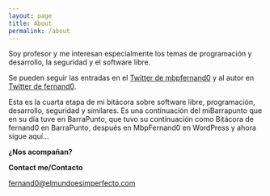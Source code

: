 ```yaml
---
layout: page
title: About
permalink: /about
---
```


Soy profesor y me interesan especialmente los temas de programación y desarrollo, la seguridad y el software libre.

Se pueden seguir las entradas en el [Twitter de mbpfernand0](https://twitter.com/fernand0) y al autor en [Twitter de fernand0](https://twitter.com/fernand0).

Esta es la cuarta etapa de mi bitácora sobre software libre, programación, desarrollo, seguridad y similares. Es una continuación del miBarrapunto que en su día tuve en BarraPunto, que tuvo su continuación como Bitácora de fernand0 en BarraPunto, después en MbpFernand0 en WordPress y ahora sigue aquí…

**¿Nos acompañan?**

**Contact me/Contacto**

<a href="mailto:fernand0+githubio@elmundoesimperfecto.com">fernand0@elmundoesimperfecto.com</a>
